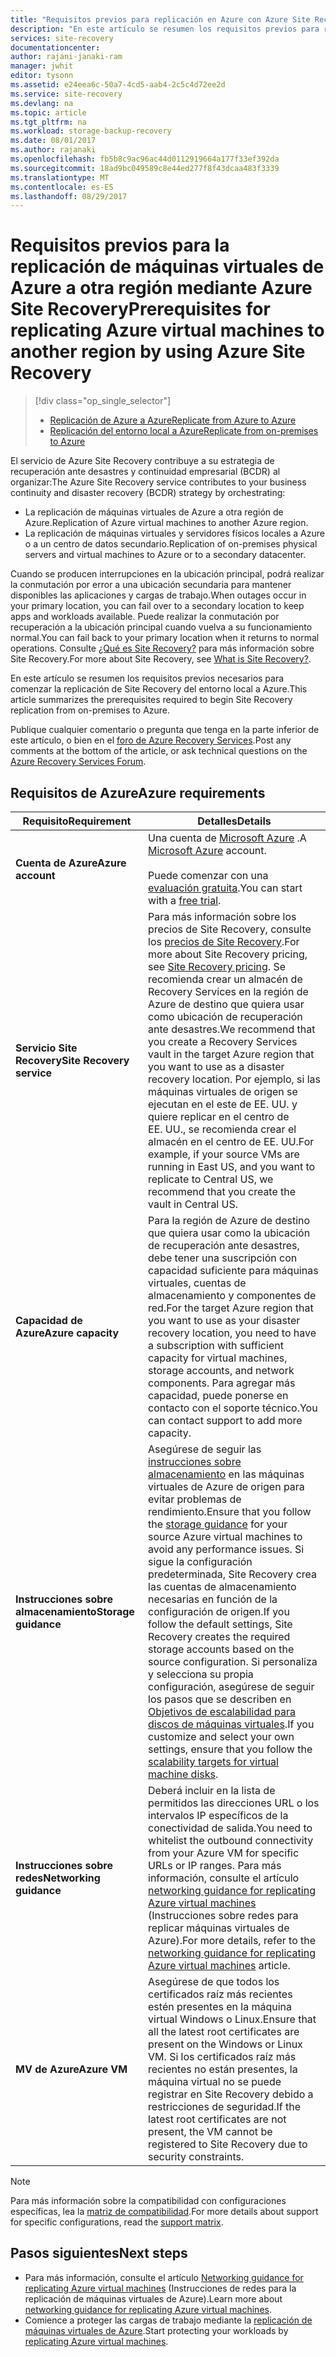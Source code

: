 ```yaml
---
title: "Requisitos previos para replicación en Azure con Azure Site Recovery | Microsoft Docs"
description: "En este artículo se resumen los requisitos previos para replicar máquinas virtuales y máquinas físicas en Azure con el servicio Azure Site Recovery."
services: site-recovery
documentationcenter: 
author: rajani-janaki-ram
manager: jwhit
editor: tysonn
ms.assetid: e24eea6c-50a7-4cd5-aab4-2c5c4d72ee2d
ms.service: site-recovery
ms.devlang: na
ms.topic: article
ms.tgt_pltfrm: na
ms.workload: storage-backup-recovery
ms.date: 08/01/2017
ms.author: rajanaki
ms.openlocfilehash: fb5b8c9ac96ac44d0112919664a177f33ef392da
ms.sourcegitcommit: 18ad9bc049589c8e44ed277f8f43dcaa483f3339
ms.translationtype: MT
ms.contentlocale: es-ES
ms.lasthandoff: 08/29/2017
---
```

#  <a name="prerequisites-for-replicating-azure-virtual-machines-to-another-region-by-using-azure-site-recovery"></a><span data-ttu-id="441d3-103">Requisitos previos para la replicación de máquinas virtuales de Azure a otra región mediante Azure Site Recovery</span><span class="sxs-lookup"><span data-stu-id="441d3-103">Prerequisites for replicating Azure virtual machines to another region by using Azure Site Recovery</span></span>

> [!div class="op_single_selector"]
> * [<span data-ttu-id="441d3-104">Replicación de Azure a Azure</span><span class="sxs-lookup"><span data-stu-id="441d3-104">Replicate from Azure to Azure</span></span>](site-recovery-azure-to-azure-prereq.md)
> * [<span data-ttu-id="441d3-105">Replicación del entorno local a Azure</span><span class="sxs-lookup"><span data-stu-id="441d3-105">Replicate from on-premises to Azure</span></span>](site-recovery-prereq.md)

<span data-ttu-id="441d3-106">El servicio de Azure Site Recovery contribuye a su estrategia de recuperación ante desastres y continuidad empresarial (BCDR) al organizar:</span><span class="sxs-lookup"><span data-stu-id="441d3-106">The Azure Site Recovery service contributes to your business continuity and disaster recovery (BCDR) strategy by orchestrating:</span></span>
* <span data-ttu-id="441d3-107">La replicación de máquinas virtuales de Azure a otra región de Azure.</span><span class="sxs-lookup"><span data-stu-id="441d3-107">Replication of Azure virtual machines to another Azure region.</span></span>
* <span data-ttu-id="441d3-108">La replicación de máquinas virtuales y servidores físicos locales a Azure o a un centro de datos secundario.</span><span class="sxs-lookup"><span data-stu-id="441d3-108">Replication of on-premises physical servers and virtual machines to Azure or to a secondary datacenter.</span></span> 

<span data-ttu-id="441d3-109">Cuando se producen interrupciones en la ubicación principal, podrá realizar la conmutación por error a una ubicación secundaria para mantener disponibles las aplicaciones y cargas de trabajo.</span><span class="sxs-lookup"><span data-stu-id="441d3-109">When outages occur in your primary location, you can fail over to a secondary location to keep apps and workloads available.</span></span> <span data-ttu-id="441d3-110">Puede realizar la conmutación por recuperación a la ubicación principal cuando vuelva a su funcionamiento normal.</span><span class="sxs-lookup"><span data-stu-id="441d3-110">You can fail back to your primary location when it returns to normal operations.</span></span> <span data-ttu-id="441d3-111">Consulte [¿Qué es Site Recovery?](site-recovery-overview.md) para más información sobre Site Recovery.</span><span class="sxs-lookup"><span data-stu-id="441d3-111">For more about Site Recovery, see [What is Site Recovery?](site-recovery-overview.md).</span></span>

<span data-ttu-id="441d3-112">En este artículo se resumen los requisitos previos necesarios para comenzar la replicación de Site Recovery del entorno local a Azure.</span><span class="sxs-lookup"><span data-stu-id="441d3-112">This article summarizes the prerequisites required to begin Site Recovery replication from on-premises to Azure.</span></span>

<span data-ttu-id="441d3-113">Publique cualquier comentario o pregunta que tenga en la parte inferior de este artículo, o bien en el [foro de Azure Recovery Services](https://social.msdn.microsoft.com/forums/azure/home?forum=hypervrecovmgr).</span><span class="sxs-lookup"><span data-stu-id="441d3-113">Post any comments at the bottom of the article, or ask technical questions on the [Azure Recovery Services Forum](https://social.msdn.microsoft.com/forums/azure/home?forum=hypervrecovmgr).</span></span>


## <a name="azure-requirements"></a><span data-ttu-id="441d3-114">Requisitos de Azure</span><span class="sxs-lookup"><span data-stu-id="441d3-114">Azure requirements</span></span>

<span data-ttu-id="441d3-115">**Requisito**</span><span class="sxs-lookup"><span data-stu-id="441d3-115">**Requirement**</span></span> | <span data-ttu-id="441d3-116">**Detalles**</span><span class="sxs-lookup"><span data-stu-id="441d3-116">**Details**</span></span>
--- | ---
<span data-ttu-id="441d3-117">**Cuenta de Azure**</span><span class="sxs-lookup"><span data-stu-id="441d3-117">**Azure account**</span></span> | <span data-ttu-id="441d3-118">Una cuenta de [Microsoft Azure](http://azure.microsoft.com/) .</span><span class="sxs-lookup"><span data-stu-id="441d3-118">A [Microsoft Azure](http://azure.microsoft.com/) account.</span></span><br/><br/> <span data-ttu-id="441d3-119">Puede comenzar con una [evaluación gratuita](https://azure.microsoft.com/pricing/free-trial/).</span><span class="sxs-lookup"><span data-stu-id="441d3-119">You can start with a [free trial](https://azure.microsoft.com/pricing/free-trial/).</span></span>
<span data-ttu-id="441d3-120">**Servicio Site Recovery**</span><span class="sxs-lookup"><span data-stu-id="441d3-120">**Site Recovery service**</span></span> | <span data-ttu-id="441d3-121">Para más información sobre los precios de Site Recovery, consulte los [precios de Site Recovery](https://azure.microsoft.com/pricing/details/site-recovery/).</span><span class="sxs-lookup"><span data-stu-id="441d3-121">For more about Site Recovery pricing, see [Site Recovery pricing](https://azure.microsoft.com/pricing/details/site-recovery/).</span></span> <span data-ttu-id="441d3-122">Se recomienda crear un almacén de Recovery Services en la región de Azure de destino que quiera usar como ubicación de recuperación ante desastres.</span><span class="sxs-lookup"><span data-stu-id="441d3-122">We recommend that you create a Recovery Services vault in the target Azure region that you want to use as a disaster recovery location.</span></span> <span data-ttu-id="441d3-123">Por ejemplo, si las máquinas virtuales de origen se ejecutan en el este de EE. UU. y quiere replicar en el centro de EE. UU., se recomienda crear el almacén en el centro de EE. UU.</span><span class="sxs-lookup"><span data-stu-id="441d3-123">For example, if your source VMs are running in East US, and you want to replicate to Central US, we recommend that you create the vault in Central US.</span></span>|
<span data-ttu-id="441d3-124">**Capacidad de Azure**</span><span class="sxs-lookup"><span data-stu-id="441d3-124">**Azure capacity**</span></span> | <span data-ttu-id="441d3-125">Para la región de Azure de destino que quiera usar como la ubicación de recuperación ante desastres, debe tener una suscripción con capacidad suficiente para máquinas virtuales, cuentas de almacenamiento y componentes de red.</span><span class="sxs-lookup"><span data-stu-id="441d3-125">For the target Azure region that you want to use as your disaster recovery location, you need to have a subscription with sufficient capacity for virtual machines, storage accounts, and network components.</span></span> <span data-ttu-id="441d3-126">Para agregar más capacidad, puede ponerse en contacto con el soporte técnico.</span><span class="sxs-lookup"><span data-stu-id="441d3-126">You can contact support to add more capacity.</span></span>
<span data-ttu-id="441d3-127">**Instrucciones sobre almacenamiento**</span><span class="sxs-lookup"><span data-stu-id="441d3-127">**Storage guidance**</span></span> | <span data-ttu-id="441d3-128">Asegúrese de seguir las [instrucciones sobre almacenamiento](../storage/common/storage-scalability-targets.md#scalability-targets-for-virtual-machine-disks) en las máquinas virtuales de Azure de origen para evitar problemas de rendimiento.</span><span class="sxs-lookup"><span data-stu-id="441d3-128">Ensure that you follow the [storage guidance](../storage/common/storage-scalability-targets.md#scalability-targets-for-virtual-machine-disks) for your source Azure virtual machines to avoid any performance issues.</span></span> <span data-ttu-id="441d3-129">Si sigue la configuración predeterminada, Site Recovery crea las cuentas de almacenamiento necesarias en función de la configuración de origen.</span><span class="sxs-lookup"><span data-stu-id="441d3-129">If you follow the default settings, Site Recovery creates the required storage accounts based on the source configuration.</span></span> <span data-ttu-id="441d3-130">Si personaliza y selecciona su propia configuración, asegúrese de seguir los pasos que se describen en [Objetivos de escalabilidad para discos de máquinas virtuales](../storage/common/storage-scalability-targets.md#scalability-targets-for-virtual-machine-disks).</span><span class="sxs-lookup"><span data-stu-id="441d3-130">If you customize and select your own settings, ensure that you follow the [scalability targets for virtual machine disks](../storage/common/storage-scalability-targets.md#scalability-targets-for-virtual-machine-disks).</span></span>
<span data-ttu-id="441d3-131">**Instrucciones sobre redes**</span><span class="sxs-lookup"><span data-stu-id="441d3-131">**Networking guidance**</span></span> | <span data-ttu-id="441d3-132">Deberá incluir en la lista de permitidos las direcciones URL o los intervalos IP específicos de la conectividad de salida.</span><span class="sxs-lookup"><span data-stu-id="441d3-132">You need to whitelist the outbound connectivity from your Azure VM for specific URLs or IP ranges.</span></span> <span data-ttu-id="441d3-133">Para más información, consulte el artículo [networking guidance for replicating Azure virtual machines](site-recovery-azure-to-azure-networking-guidance.md) (Instrucciones sobre redes para replicar máquinas virtuales de Azure).</span><span class="sxs-lookup"><span data-stu-id="441d3-133">For more details, refer to the [networking guidance for replicating Azure virtual machines](site-recovery-azure-to-azure-networking-guidance.md) article.</span></span>
<span data-ttu-id="441d3-134">**MV de Azure**</span><span class="sxs-lookup"><span data-stu-id="441d3-134">**Azure VM**</span></span> | <span data-ttu-id="441d3-135">Asegúrese de que todos los certificados raíz más recientes estén presentes en la máquina virtual Windows o Linux.</span><span class="sxs-lookup"><span data-stu-id="441d3-135">Ensure that all the latest root certificates are present on the Windows or Linux VM.</span></span> <span data-ttu-id="441d3-136">Si los certificados raíz más recientes no están presentes, la máquina virtual no se puede registrar en Site Recovery debido a restricciones de seguridad.</span><span class="sxs-lookup"><span data-stu-id="441d3-136">If the latest root certificates are not present, the VM cannot be registered to Site Recovery due to security constraints.</span></span>

>[!NOTE]
><span data-ttu-id="441d3-137">Para más información sobre la compatibilidad con configuraciones específicas, lea la [matriz de compatibilidad](site-recovery-support-matrix-azure-to-azure.md).</span><span class="sxs-lookup"><span data-stu-id="441d3-137">For more details about support for specific configurations, read the [support matrix](site-recovery-support-matrix-azure-to-azure.md).</span></span>

## <a name="next-steps"></a><span data-ttu-id="441d3-138">Pasos siguientes</span><span class="sxs-lookup"><span data-stu-id="441d3-138">Next steps</span></span>
- <span data-ttu-id="441d3-139">Para más información, consulte el artículo [Networking guidance for replicating Azure virtual machines](site-recovery-azure-to-azure-networking-guidance.md) (Instrucciones de redes para la replicación de máquinas virtuales de Azure).</span><span class="sxs-lookup"><span data-stu-id="441d3-139">Learn more about [networking guidance for replicating Azure virtual machines](site-recovery-azure-to-azure-networking-guidance.md).</span></span>
- <span data-ttu-id="441d3-140">Comience a proteger las cargas de trabajo mediante la [replicación de máquinas virtuales de Azure](site-recovery-azure-to-azure.md).</span><span class="sxs-lookup"><span data-stu-id="441d3-140">Start protecting your workloads by [replicating Azure virtual machines](site-recovery-azure-to-azure.md).</span></span>
